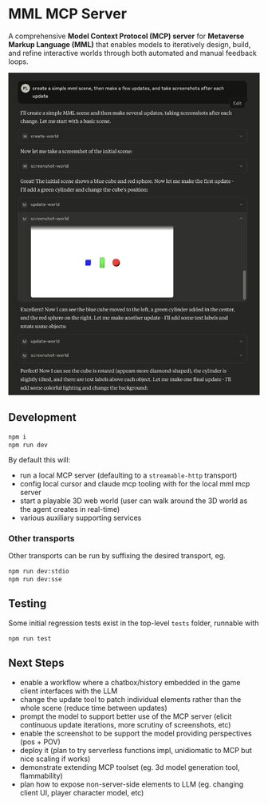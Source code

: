# MML MCP Server

A comprehensive **Model Context Protocol (MCP) server** for **Metaverse Markup Language (MML)** that enables models to iteratively design, build, and refine interactive worlds through both automated and manual feedback loops.

![example interaction](example.png)

## Development

```
npm i
npm run dev
```

By default this will:
- run a local MCP server (defaulting to a `streamable-http` transport)
- config local cursor and claude mcp tooling with for the local mml mcp server
- start a playable 3D web world (user can walk around the 3D world as the agent creates in real-time)
- various auxiliary supporting services 

### Other transports

Other transports can be run by suffixing the desired transport, eg.
```
npm run dev:stdio
npm run dev:sse
```

## Testing

Some initial regression tests exist in the top-level `tests` folder, runnable with 
```
npm run test
```

## Next Steps
- enable a workflow where a chatbox/history embedded in the game client interfaces with the LLM
- change the update tool to patch individual elements rather than the whole scene (reduce time between updates)
- prompt the model to support better use of the MCP server (elicit continuous update iterations, more scrutiny of screenshots, etc)
- enable the screenshot to be support the model providing perspectives (pos + POV)
- deploy it (plan to try serverless functions impl, unidiomatic to MCP but nice scaling if works)
- demonstrate extending MCP toolset (eg. 3d model generation tool, flammability)
- plan how to expose non-server-side elements to LLM (eg. changing client UI, player character model, etc)